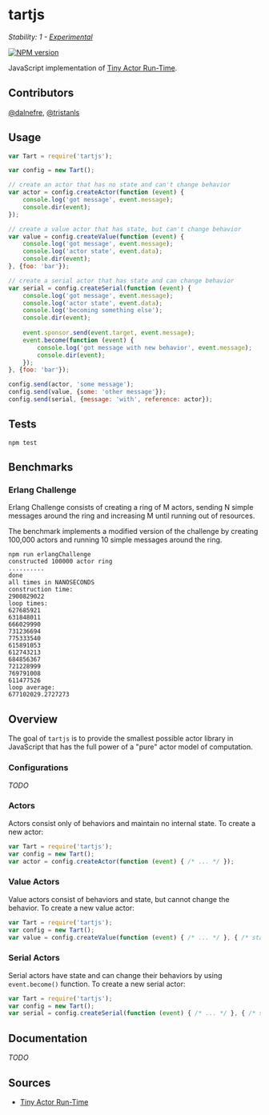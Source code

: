 # tartjs

_Stability: 1 - [Experimental](https://github.com/tristanls/stability-index#stability-1---experimental)_

[![NPM version](https://badge.fury.io/js/tartjs.png)](http://npmjs.org/package/tartjs)

JavaScript implementation of [Tiny Actor Run-Time](https://github.com/organix/tart).

## Contributors

[@dalnefre](https://github.com/dalnefre), [@tristanls](https://github.com/tristanls)

## Usage

```javascript
var Tart = require('tartjs');

var config = new Tart();

// create an actor that has no state and can't change behavior
var actor = config.createActor(function (event) {
    console.log('got message', event.message);
    console.dir(event);
});

// create a value actor that has state, but can't change behavior
var value = config.createValue(function (event) {
    console.log('got message', event.message); 
    console.log('actor state', event.data);
    console.dir(event);
}, {foo: 'bar'});

// create a serial actor that has state and can change behavior
var serial = config.createSerial(function (event) {
    console.log('got message', event.message);
    console.log('actor state', event.data);
    console.log('becoming something else');
    console.dir(event);
    
    event.sponsor.send(event.target, event.message);
    event.become(function (event) {
        console.log('got message with new behavior', event.message);
        console.dir(event);
    });
}, {foo: 'bar'});

config.send(actor, 'some message');
config.send(value, {some: 'other message'});
config.send(serial, {message: 'with', reference: actor});
```

## Tests

    npm test

## Benchmarks

### Erlang Challenge

Erlang Challenge consists of creating a ring of M actors, sending N simple messages around the ring and increasing M until running out of resources. 

The benchmark implements a modified version of the challenge by creating 100,000 actors and running 10 simple messages around the ring.

    npm run erlangChallenge
    constructed 100000 actor ring
    ..........
    done
    all times in NANOSECONDS
    construction time:
    2900829022
    loop times:
    627685921
    631848011
    666029990
    731236694
    775333540
    615891053
    612743213
    684856367
    721228999
    769791008
    611477526
    loop average:
    677102029.2727273

## Overview

The goal of `tartjs` is to provide the smallest possible actor library in JavaScript that has the full power of a "pure" actor model of computation.

### Configurations

*TODO*

### Actors

Actors consist only of behaviors and maintain no internal state. To create a new actor:

```javascript
var Tart = require('tartjs');
var config = new Tart();
var actor = config.createActor(function (event) { /* ... */ });
```

### Value Actors

Value actors consist of behaviors and state, but cannot change the behavior. To create a new value actor:

```javascript
var Tart = require('tartjs');
var config = new Tart();
var value = config.createValue(function (event) { /* ... */ }, { /* state */ });
```

### Serial Actors

Serial actors have state and can change their behaviors by using `event.become()` function. To create a new serial actor:

```javascript
var Tart = require('tartjs');
var config = new Tart();
var serial = config.createSerial(function (event) { /* ... */ }, { /* state */ });
```

## Documentation

*TODO*

## Sources

  * [Tiny Actor Run-Time](https://github.com/organix/tart)